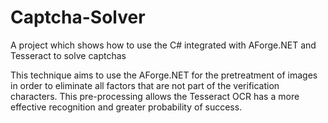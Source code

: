 # Captcha-Solver
A project which shows how to use the C# integrated with AForge.NET and Tesseract to solve captchas

This technique aims to use the AForge.NET for the pretreatment of images in order to eliminate all factors that are not part of the verification characters. This pre-processing allows the Tesseract OCR has a more effective recognition and greater probability of success.

